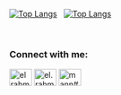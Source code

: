 [![Top Langs](https://github-readme-stats.vercel.app/api?username=abdulrahmansaleh01&show_icons=true&theme=react&locale=en)](https://github-readme-stats.vercel.app/api?username=abdulrahmansaleh01&show_icons=true&theme=dark&locale=en) &nbsp;  [![Top Langs](https://github-readme-stats.vercel.app/api/top-langs/?username=abdulrahmansaleh01&layout=compact&theme=react)](https://github.com/abdulrahmansaleh01/github-readme-stats)

<br>


<!--
[![Top Langs](https://github-readme-stats.vercel.app/api/pin/?username=abdulrahmansaleh01&repo=flutter-memo-app&theme=react)](https://github.com/abdulrahmansaleh01/flutter-memo-app)  [![Top Langs](https://github-readme-stats.vercel.app/api/pin/?username=abdulrahmansaleh01&repo=codeigniter-esurvey-akademik&theme=react)](https://github.com/abdulrahmansaleh01/codeigniter-esurvey-akademik)-->
<!--
<a href="https://github.com/abdulrahmansaleh01/flutter-memo-app">
  <img align="center" src="https://github-readme-stats.vercel.app/api/pin/?username=abdulrahmansaleh01&repo=flutter-memo-app&theme=react" />
</a> 
<a href="https://github.com/abdulrahmansaleh01/codeigniter-esurvey-akademik">
  <img align="center" src="https://github-readme-stats.vercel.app/api/pin/?username=abdulrahmansaleh01&repo=codeigniter-esurvey-akademik&theme=react" />
</a>
-->


<h3 align="left">Connect with me:</h3>
<p align="left">
<a href="https://facebook.com/elman72" target="blank"><img align="center" src="https://cdn.jsdelivr.net/npm/simple-icons@3.0.1/icons/facebook.svg" alt="el rahman" height="30" width="40" /></a>
<a href="https://instagram.com/el.rahman_" target="blank"><img align="center" src="https://cdn.jsdelivr.net/npm/simple-icons@3.0.1/icons/instagram.svg" alt="el.rahman_" height="30" width="40" /></a>
<a href="https://discord.gg/mann#7352" target="blank"><img align="center" src="https://cdn.jsdelivr.net/npm/simple-icons@3.0.1/icons/discord.svg" alt="mann#7352" height="30" width="40" /></a>
</p> 



<!--
<a href="https://github.com/abdulrahmansaleh01/laravel-ecommerce-mzid">
  <img align="center" src="https://github-readme-stats.vercel.app/api/pin/?username=abdulrahmansaleh01&repo=laravel-ecommerce-mzid&theme=react" />
</a>-->
<!--
**abdulrahmansaleh01/abdulrahmansaleh01** is a ✨ _special_ ✨ repository because its `README.md` (this file) appears on your GitHub profile.

Here are some ideas to get you started:

- 🔭 I’m currently working on ...
- 🌱 I’m currently learning ...
- 👯 I’m looking to collaborate on ...
- 🤔 I’m looking for help with ...
- 💬 Ask me about ...
- 📫 How to reach me: ...
- 😄 Pronouns: ...
- ⚡ Fun fact: ...
-->
